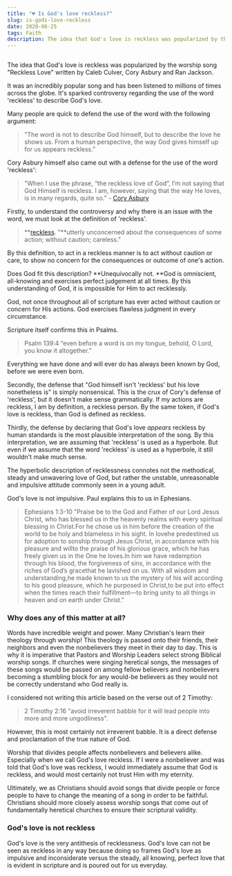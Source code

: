 ```yaml
---
title: "💔 Is God's love reckless?"
slug: is-gods-love-reckless
date: 2020-06-25
tags: Faith
description: The idea that God's love is reckless was popularized by the worship song "Reckless Love" written by Caleb Culver, Cory Asbury and Ran Jackson. But is God's love actually reckless?
---
```


```toc

```

The idea that God's love is reckless was popularized by the worship song "Reckless Love" written by Caleb Culver, Cory Asbury and Ran Jackson.

It was an incredibly popular song and has been listened to millions of times across the globe. It's sparked controversy regarding the use of the word 'reckless' to describe God's love.

Many people are quick to defend the use of the word with the following argument:

> "The word is not to describe God himself, but to describe the love he shows us. From a human perspective, the way God gives himself up for us appears reckless."

Cory Asbury himself also came out with a defense for the use of the word 'reckless':

> "When I use the phrase, “the reckless love of God”, I’m not saying that God Himself is reckless. I am, however, saying that the way He loves, is in many regards, quite so." - [Cory Asbury](https://www.facebook.com/coryasburymusic/posts/many-have-asked-me-for-clarity-on-the-phrase-reckless-love-many-have-wondered-wh/10158977378510171/)

Firstly, to understand the controversy and why there is an issue with the word, we must look at the definition of 'reckless'.

> **[reckless](https://www.dictionary.com/browse/reckless?s=t). "**utterly unconcerned about the consequences of some action; without caution; careless."

By this definition, to act in a reckless manner is to act without caution or care, to show no concern for the consequences or outcome of one's action.

Does God fit this description? **Unequivocally not. **God is omniscient, all-knowing and exercises perfect judgement at all times. By this understanding of God, it is impossible for Him to act recklessly.

God, not once throughout all of scripture has ever acted without caution or concern for His actions. God exercises flawless judgment in every circumstance.

Scripture itself confirms this in Psalms.

> Psalm 139:4 “even before a word is on my tongue, behold, O Lord, you know it altogether.”

Everything we have done and will ever do has always been known by God, before we were even born.

Secondly, the defense that "God himself isn't 'reckless' but his love nonetheless is" is simply nonsensical. This is the crux of Cory's defense of 'reckless', but it doesn't make sense grammatically. If my actions are reckless, I am by definition, a reckless person. By the same token, if God's love is reckless, than God is defined as reckless.

Thirdly, the defense by declaring that God's love _appears_ reckless by human standards is the most plausible interpretation of the song. By this interpretation, we are assuming that 'reckless' is used as a hyperbole. But even if we assume that the word 'reckless' is used as a hyperbole, it still wouldn't make much sense.

The hyperbolic description of recklessness connotes not the methodical, steady and unwavering love of God, but rather the unstable, unreasonable and impulsive attitude commonly seen in a young adult.

God's love is not impulsive. Paul explains this to us in Ephesians.

> Ephesians 1:3-10 "Praise be to the God and Father of our Lord Jesus Christ, who has blessed us in the heavenly realms with every spiritual blessing in Christ.For he chose us in him before the creation of the world to be holy and blameless in his sight. In lovehe predestined us for adoption to sonship through Jesus Christ, in accordance with his pleasure and willto the praise of his glorious grace, which he has freely given us in the One he loves.In him we have redemption through his blood, the forgiveness of sins, in accordance with the riches of God’s gracethat he lavished on us. With all wisdom and understanding,he made known to us the mystery of his will according to his good pleasure, which he purposed in Christ,to be put into effect when the times reach their fulfillment—to bring unity to all things in heaven and on earth under Christ."

### Why does any of this matter at all?

Words have incredible weight and power. Many Christian's learn their theology through worship! This theology is passed onto their friends, their neighbors and even the nonbelievers they meet in their day to day. This is why it is imperative that Pastors and Worship Leaders select strong Biblical worship songs. If churches were singing heretical songs, the messages of these songs would be passed on among fellow believers and nonbelievers becoming a stumbling block for any would-be believers as they would not be correctly understand who God really is.

I considered not writing this article based on the verse out of 2 Timothy:

> 2 Timothy 2:16 "avoid irreverent babble for it will lead people into more and more ungodliness".

However, this is most certainly not irreverent babble. It is a direct defense and proclamation of the true nature of God.

Worship that divides people affects nonbelievers and believers alike. Especially when we call God's love reckless. If I were a nonbeliever and was told that God's love was reckless, I would immediately assume that God is reckless, and would most certainly not trust Him with my eternity.

Ultimately, we as Christians should avoid songs that divide people or force people to have to change the meaning of a song in order to be faithful. Christians should more closely assess worship songs that come out of fundamentally heretical churches to ensure their scriptural validity.

### God's love is not reckless

God's love is the very antithesis of recklessness. God's love can not be seen as reckless in any way because doing so frames God's love as impulsive and inconsiderate versus the steady, all knowing, perfect love that is evident in scripture and is poured out for us everyday.
